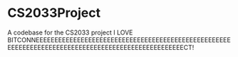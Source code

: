 # CS2033Project
A codebase for the CS2033 project
I LOVE
BITCONNEEEEEEEEEEEEEEEEEEEEEEEEEEEEEEEEEEEEEEEEEEEEEEEEEEEEEEEEEEEEEEEEEEEEEEEEEEEEEEEEEEEEEEEEEEEEEEEEEEECT!
